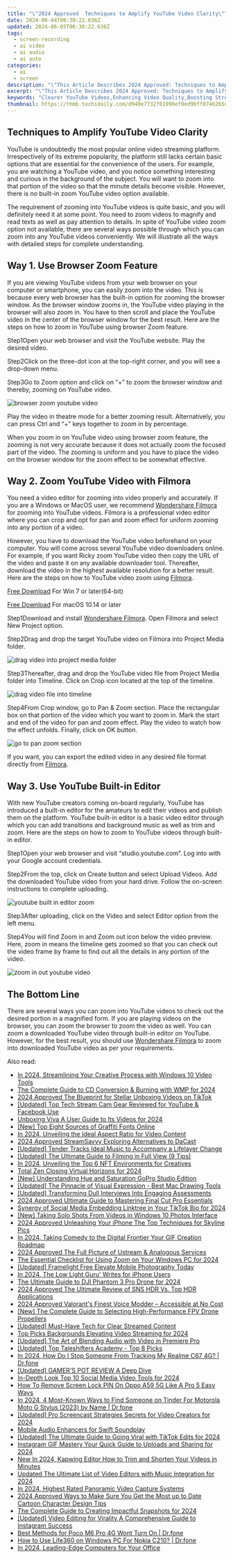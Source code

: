 ```yaml
---
title: "\"2024 Approved  Techniques to Amplify YouTube Video Clarity\""
date: 2024-06-04T06:30:22.636Z
updated: 2024-06-05T06:30:22.636Z
tags: 
  - screen-recording
  - ai video
  - ai audio
  - ai auto
categories: 
  - ai
  - screen
description: "\"This Article Describes 2024 Approved: Techniques to Amplify YouTube Video Clarity\""
excerpt: "\"This Article Describes 2024 Approved: Techniques to Amplify YouTube Video Clarity\""
keywords: "Clearer YouTube Videos,Enhancing Video Quality,Boosting Stream Clarity,Improve Video Precision,Sharper YouTube Playback,Elevate Video Focus,Amplify Viewer Experience"
thumbnail: https://thmb.techidaily.com/d940e7732f01996ef0ed9bff8746265de4ef97bd20619840505d03a7ae8944c3.jpg
---
```


## Techniques to Amplify YouTube Video Clarity

YouTube is undoubtedly the most popular online video streaming platform. Irrespectively of its extreme popularity, the platform still lacks certain basic options that are essential for the convenience of the users. For example, you are watching a YouTube video, and you notice something interesting and curious in the background of the subject. You will want to zoom into that portion of the video so that the minute details become visible. However, there is no built-in zoom YouTube video option available.

The requirement of zooming into YouTube videos is quite basic, and you will definitely need it at some point. You need to zoom videos to magnify and read texts as well as pay attention to details. In spite of YouTube video zoom option not available, there are several ways possible through which you can zoom into any YouTube videos conveniently. We will illustrate all the ways with detailed steps for complete understanding.

## Way 1\. Use Browser Zoom Feature

If you are viewing YouTube videos from your web browser on your computer or smartphone, you can easily zoom into the video. This is because every web browser has the built-in option for zooming the browser window. As the browser window zooms in, the YouTube video playing in the browser will also zoom in. You have to then scroll and place the YouTube video in the center of the browser window for the best result. Here are the steps on how to zoom in YouTube using browser Zoom feature.

Step1Open your web browser and visit the YouTube website. Play the desired video.

Step2Click on the three-dot icon at the top-right corner, and you will see a drop-down menu.

Step3Go to Zoom option and click on “+” to zoom the browser window and thereby, zooming on YouTube video.

![browser zoom youtube video](https://images.wondershare.com/filmora/article-images/2022/07/zoom-in-youtube-1.jpg)

Play the video in theatre mode for a better zooming result. Alternatively, you can press Ctrl and “+” keys together to zoom in by percentage.

When you zoom in on YouTube video using browser zoom feature, the zooming is not very accurate because it does not actually zoom the focused part of the video. The zooming is uniform and you have to place the video on the browser window for the zoom effect to be somewhat effective.

## Way 2\. Zoom YouTube Video with Filmora

You need a video editor for zooming into video properly and accurately. If you are a Windows or MacOS user, we recommend [Wondershare Filmora](https://tools.techidaily.com/wondershare/filmora/download/) for zooming into YouTube videos. Filmora is a professional video editor where you can crop and opt for pan and zoom effect for uniform zooming into any portion of a video.

However, you have to download the YouTube video beforehand on your computer. You will come across several YouTube video downloaders online. For example, if you want Ricky zoom YouTube video then copy the URL of the video and paste it on any available downloader tool. Thereafter, download the video in the highest available resolution for a better result. Here are the steps on how to YouTube video zoom using [Filmora](https://tools.techidaily.com/wondershare/filmora/download/).

[Free Download](https://tools.techidaily.com/wondershare/filmora/download/) For Win 7 or later(64-bit)

[Free Download](https://tools.techidaily.com/wondershare/filmora/download/) For macOS 10.14 or later

Step1Download and install [Wondershare Filmora](https://tools.techidaily.com/wondershare/filmora/download/). Open Filmora and select New Project option.

Step2Drag and drop the target YouTube video on Filmora into Project Media folder.

![drag video into project media folder ](https://images.wondershare.com/filmora/guide/get-started-with-filmora-02.png)

Step3Thereafter, drag and drop the YouTube video file from Project Media folder into Timeline. Click on Crop icon located at the top of the timeline.

![drag video file into timeline](https://images.wondershare.com/filmora/guide/filmora-split-button.jpg)

Step4From Crop window, go to Pan & Zoom section. Place the rectangular box on that portion of the video which you want to zoom in. Mark the start and end of the video for pan and zoom effect. Play the video to watch how the effect unfolds. Finally, click on OK button.

![go to pan zoom section](https://images.wondershare.com/filmora/guide/crop-video-filmora.jpg)

If you want, you can export the edited video in any desired file format directly from [Filmora](https://tools.techidaily.com/wondershare/filmora/download/).

## Way 3\. Use YouTube Built-in Editor

With new YouTube creators coming on-board regularly, YouTube has introduced a built-in editor for the amateurs to edit their videos and publish them on the platform. YouTube built-in editor is a basic video editor through which you can add transitions and background music as well as trim and zoom. Here are the steps on how to zoom to YouTube videos through built-in editor.

Step1Open your web browser and visit “studio.youtube.com”. Log into with your Google account credentials.

Step2From the top, click on Create button and select Upload Videos. Add the downloaded YouTube video from your hard drive. Follow the on-screen instructions to complete uploading.

![youtube built in editor zoom](https://images.wondershare.com/filmora/article-images/2022/07/zoom-in-youtube-2.jpg)

Step3After uploading, click on the Video and select Editor option from the left menu.

Step4You will find Zoom in and Zoom out icon below the video preview. Here, zoom in means the timeline gets zoomed so that you can check out the video frame by frame to find out all the details in any portion of the video.

![zoom in out youtube video](https://images.wondershare.com/filmora/article-images/2022/07/zoom-in-youtube-3.jpg)

## The Bottom Line

There are several ways you can zoom into YouTube videos to check out the desired portion in a magnified form. If you are playing videos on the browser, you can zoom the browser to zoom the video as well. You can zoom a downloaded YouTube video through built-in editor on YouTube. However, for the best result, you should use [Wondershare Filmora](https://tools.techidaily.com/wondershare/filmora/download/) to zoom into downloaded YouTube video as per your requirements.


<ins class="adsbygoogle"
     style="display:block"
     data-ad-format="autorelaxed"
     data-ad-client="ca-pub-7571918770474297"
     data-ad-slot="1223367746"></ins>

<ins class="adsbygoogle"
     style="display:block"
     data-ad-format="autorelaxed"
     data-ad-client="ca-pub-7571918770474297"
     data-ad-slot="1223367746"></ins>



<ins class="adsbygoogle"
     style="display:block"
     data-ad-client="ca-pub-7571918770474297"
     data-ad-slot="8358498916"
     data-ad-format="auto"
     data-full-width-responsive="true"></ins>


<span class="atpl-alsoreadstyle">Also read:</span>
<div><ul>
<li><a href="https://some-skills.techidaily.com/in-2024-streamlining-your-creative-process-with-windows-10-video-tools/"><u>In 2024, Streamlining Your Creative Process with Windows 10 Video Tools</u></a></li>
<li><a href="https://some-skills.techidaily.com/the-complete-guide-to-cd-conversion-and-burning-with-wmp-for-2024/"><u>The Complete Guide to CD Conversion & Burning with WMP for 2024</u></a></li>
<li><a href="https://some-skills.techidaily.com/2024-approved-the-blueprint-for-stellar-unboxing-videos-on-tiktok/"><u>2024 Approved  The Blueprint for Stellar Unboxing Videos on TikTok</u></a></li>
<li><a href="https://some-skills.techidaily.com/updated-top-tech-stream-cam-gear-reviewed-for-youtube-and-facebook-use/"><u>[Updated] Top Tech  Stream Cam Gear Reviewed for YouTube & Facebook Use</u></a></li>
<li><a href="https://some-skills.techidaily.com/unboxing-viva-a-user-guide-to-its-videos-for-2024/"><u>Unboxing Viva  A User Guide to Its Videos for 2024</u></a></li>
<li><a href="https://some-skills.techidaily.com/new-top-eight-sources-of-graffiti-fonts-online/"><u>[New] Top Eight Sources of Graffiti Fonts Online</u></a></li>
<li><a href="https://some-skills.techidaily.com/in-2024-unveiling-the-ideal-aspect-ratio-for-video-content/"><u>In 2024, Unveiling the Ideal Aspect Ratio for Video Content</u></a></li>
<li><a href="https://some-skills.techidaily.com/2024-approved-streamsavvy-exploring-alternatives-to-dacast/"><u>2024 Approved  StreamSavvy  Exploring Alternatives to DaCast</u></a></li>
<li><a href="https://some-skills.techidaily.com/updated-tender-tracks-ideal-music-to-accompany-a-lifelayer-change/"><u>[Updated] Tender Tracks  Ideal Music to Accompany a Lifelayer Change</u></a></li>
<li><a href="https://some-skills.techidaily.com/updated-the-ultimate-guide-to-filming-in-full-view-9-tips/"><u>[Updated] The Ultimate Guide to Filming in Full View (9 Tips)</u></a></li>
<li><a href="https://some-skills.techidaily.com/in-2024-unveiling-the-top-6-nft-environments-for-creatives/"><u>In 2024, Unveiling the Top 6 NFT Environments for Creatives</u></a></li>
<li><a href="https://some-skills.techidaily.com/total-zen-closing-virtual-horizons-for-2024/"><u>Total Zen  Closing Virtual Horizons for 2024</u></a></li>
<li><a href="https://some-skills.techidaily.com/new-understanding-hue-and-saturation-gopro-studio-edition/"><u>[New] Understanding Hue and Saturation  GoPro Studio Edition</u></a></li>
<li><a href="https://some-skills.techidaily.com/updated-the-pinnacle-of-visual-expression-best-mac-drawing-tools/"><u>[Updated] The Pinnacle of Visual Expression - Best Mac Drawing Tools</u></a></li>
<li><a href="https://some-skills.techidaily.com/updated-transforming-dull-interviews-into-engaging-assessments/"><u>[Updated] Transforming Dull Interviews Into Engaging Assessments</u></a></li>
<li><a href="https://some-skills.techidaily.com/2024-approved-ultimate-guide-to-mastering-final-cut-pro-essentials/"><u>2024 Approved  Ultimate Guide to Mastering Final Cut Pro Essentials</u></a></li>
<li><a href="https://some-skills.techidaily.com/synergy-of-social-media-embedding-linktree-in-your-tiktok-bio-for-2024/"><u>Synergy of Social Media  Embedding Linktree in Your TikTok Bio for 2024</u></a></li>
<li><a href="https://some-skills.techidaily.com/new-taking-solo-shots-from-videos-in-windows-10-photos-interface/"><u>[New] Taking Solo Shots From Videos in Windows 10 Photos Interface</u></a></li>
<li><a href="https://some-skills.techidaily.com/2024-approved-unleashing-your-iphone-the-top-techniques-for-skyline-pics/"><u>2024 Approved  Unleashing Your iPhone  The Top Techniques for Skyline Pics</u></a></li>
<li><a href="https://some-skills.techidaily.com/in-2024-taking-comedy-to-the-digital-frontier-your-gif-creation-roadmap/"><u>In 2024, Taking Comedy to the Digital Frontier  Your GIF Creation Roadmap</u></a></li>
<li><a href="https://some-skills.techidaily.com/2024-approved-the-full-picture-of-ustream-and-analogous-services/"><u>2024 Approved  The Full Picture of Ustream & Analogous Services</u></a></li>
<li><a href="https://some-skills.techidaily.com/the-essential-checklist-for-using-zoom-on-your-windows-pc-for-2024/"><u>The Essential Checklist for Using Zoom on Your Windows PC for 2024</u></a></li>
<li><a href="https://some-skills.techidaily.com/updated-framelight-free-elevate-mobile-photography-today/"><u>[Updated] Framelight Free  Elevate Mobile Photography Today</u></a></li>
<li><a href="https://some-skills.techidaily.com/in-2024-the-low-light-guru-writes-for-iphone-users/"><u>In 2024, The Low Light Guru' Writes for iPhone Users</u></a></li>
<li><a href="https://some-skills.techidaily.com/the-ultimate-guide-to-dji-phantom-3-pro-drone-for-2024/"><u>The Ultimate Guide to DJI Phantom 3 Pro Drone for 2024</u></a></li>
<li><a href="https://some-skills.techidaily.com/2024-approved-the-ultimate-review-of-sns-hdr-vs-top-hdr-applications/"><u>2024 Approved  The Ultimate Review of SNS HDR Vs. Top HDR Applications</u></a></li>
<li><a href="https://some-skills.techidaily.com/2024-approved-valorants-finest-voice-modder-accessible-at-no-cost/"><u>2024 Approved  Valorant's Finest Voice Modder – Accessible at No Cost</u></a></li>
<li><a href="https://some-skills.techidaily.com/new-the-complete-guide-to-selecting-high-performance-fpv-drone-propellers/"><u>[New] The Complete Guide to Selecting High-Performance FPV Drone Propellers</u></a></li>
<li><a href="https://some-skills.techidaily.com/updated-must-have-tech-for-clear-streamed-content/"><u>[Updated] Must-Have Tech for Clear Streamed Content</u></a></li>
<li><a href="https://some-skills.techidaily.com/top-picks-backgrounds-elevating-video-streaming-for-2024/"><u>Top Picks  Backgrounds Elevating Video Streaming for 2024</u></a></li>
<li><a href="https://some-skills.techidaily.com/updated-the-art-of-blending-audio-with-video-in-premiere-pro/"><u>[Updated] The Art of Blending Audio with Video in Premiere Pro</u></a></li>
<li><a href="https://some-skills.techidaily.com/updated-top-taleshifters-academy-top-8-picks/"><u>[Updated] Top Taleshifters Academy - Top 8 Picks</u></a></li>
<li><a href="https://android-location-track.techidaily.com/in-2024-how-do-i-stop-someone-from-tracking-my-realme-c67-4g-drfone-by-drfone-virtual-android/"><u>In 2024, How Do I Stop Someone From Tracking My Realme C67 4G? | Dr.fone</u></a></li>
<li><a href="https://some-techniques.techidaily.com/updated-gamers-pot-review-a-deep-dive/"><u>[Updated] GAMER'S POT REVIEW  A Deep Dive</u></a></li>
<li><a href="https://facebook-video-recording.techidaily.com/in-depth-look-top-10-social-media-video-tools-for-2024/"><u>In-Depth Look  Top 10 Social Media Video Tools for 2024</u></a></li>
<li><a href="https://android-unlock.techidaily.com/how-to-remove-screen-lock-pin-on-oppo-a59-5g-like-a-pro-5-easy-ways-by-drfone-android/"><u>How To Remove Screen Lock PIN On Oppo A59 5G Like A Pro 5 Easy Ways</u></a></li>
<li><a href="https://location-social.techidaily.com/in-2024-4-most-known-ways-to-find-someone-on-tinder-for-motorola-moto-g-stylus-2023-by-name-drfone-by-drfone-virtual-android/"><u>In 2024, 4 Most-Known Ways to Find Someone on Tinder For Motorola Moto G Stylus (2023) by Name | Dr.fone</u></a></li>
<li><a href="https://screen-mirroring-recording.techidaily.com/updated-pro-screencast-strategies-secrets-for-video-creators-for-2024/"><u>[Updated] Pro Screencast Strategies  Secrets for Video Creators for 2024</u></a></li>
<li><a href="https://extra-tips.techidaily.com/mobile-audio-enhancers-for-swift-soundplay/"><u>Mobile Audio Enhancers for Swift Soundplay</u></a></li>
<li><a href="https://tiktok-clips.techidaily.com/updated-the-ultimate-guide-to-going-viral-with-tiktok-edits-for-2024/"><u>[Updated] The Ultimate Guide to Going Viral with TikTok Edits for 2024</u></a></li>
<li><a href="https://instagram-videos.techidaily.com/instagram-gif-mastery-your-quick-guide-to-uploads-and-sharing-for-2024/"><u>Instagram GIF Mastery  Your Quick Guide to Uploads and Sharing for 2024</u></a></li>
<li><a href="https://video-content-creator.techidaily.com/new-in-2024-kapwing-editor-how-to-trim-and-shorten-your-videos-in-minutes/"><u>New In 2024, Kapwing Editor How to Trim and Shorten Your Videos in Minutes</u></a></li>
<li><a href="https://ai-driven-video-production.techidaily.com/updated-the-ultimate-list-of-video-editors-with-music-integration-for-2024/"><u>Updated The Ultimate List of Video Editors with Music Integration for 2024</u></a></li>
<li><a href="https://some-knowledge.techidaily.com/in-2024-highest-rated-panoramic-video-capture-systems/"><u>In 2024, Highest Rated Panoramic Video Capture Systems</u></a></li>
<li><a href="https://animation-videos.techidaily.com/2024-approved-ways-to-make-sure-you-get-the-most-up-to-date-cartoon-character-design-tips/"><u>2024 Approved Ways to Make Sure You Get the Most up to Date Cartoon Character Design Tips</u></a></li>
<li><a href="https://snapchat-videos.techidaily.com/the-complete-guide-to-creating-impactful-snapshots-for-2024/"><u>The Complete Guide to Creating Impactful Snapshots for 2024</u></a></li>
<li><a href="https://instagram-clips.techidaily.com/updated-video-editing-for-virality-a-comprehensive-guide-to-instagram-success/"><u>[Updated] Video Editing for Virality  A Comprehensive Guide to Instagram Success</u></a></li>
<li><a href="https://howto.techidaily.com/best-methods-for-poco-m6-pro-4g-wont-turn-on-drfone-by-drfone-fix-android-problems-fix-android-problems/"><u>Best Methods for Poco M6 Pro 4G Wont Turn On | Dr.fone</u></a></li>
<li><a href="https://fake-location.techidaily.com/how-to-use-life360-on-windows-pc-for-nokia-c210-drfone-by-drfone-virtual-android/"><u>How to Use Life360 on Windows PC For Nokia C210? | Dr.fone</u></a></li>
<li><a href="https://extra-guidance.techidaily.com/in-2024-leading-edge-computers-for-your-office/"><u>In 2024, Leading-Edge Computers for Your Office</u></a></li>
</ul></div>
